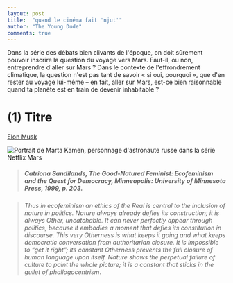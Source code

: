 ```yaml
---
layout: post
title:  "quand le cinéma fait 'njut'"
author: "The Young Dude"
comments: true
---
```


Dans la série des débats bien clivants de l'époque, on doit sûrement pouvoir inscrire la question du voyage vers Mars. Faut-il, ou non, entreprendre d'aller sur Mars ? Dans le contexte de l'effrondrement climatique, la question n'est pas tant de savoir &laquo;&nbsp;si oui, pourquoi&nbsp;&raquo;, que d'en rester au voyage lui-même – en fait, aller sur Mars, est-ce bien raisonnable quand ta planète est en train de devenir inhabitable ?

# (1) Titre 

[Elon Musk](https://fr.wikipedia.org/wiki/Elon_Musk)

<img src="https://musingsofamiddleagedgeek.files.wordpress.com/2018/12/mars-feature-photo.jpg" alt="Portrait de Marta Kamen, personnage d'astronaute russe dans la série Netflix Mars"/>

> ##### Catriona Sandilands, *The Good-Natured Feminist: Ecofeminism and the Quest for Democracy*, Minneapolis: University of Minnesota Press, 1999, p. 203. 

> *Thus in ecofeminism an ethics of the Real is central to the inclusion of nature in politics. Nature always already defies its construction; it is always Other, uncatchable. It can never perfectly appear through politics, because it embodies a moment that defies its constitution in discourse. This very Otherness is what keeps it going and what keeps democratic conversation from authoritarian closure. It is impossible to “get it right”; its constant Otherness prevents the full closure of human language upon itself. Nature shows the perpetual failure of culture to paint the whole picture; it is a constant that sticks in the gullet of phallogocentrism*.








